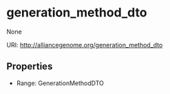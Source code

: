 # generation_method_dto

None

URI: http://alliancegenome.org/generation_method_dto



<!-- no inheritance hierarchy -->


## Properties

 * Range: GenerationMethodDTO


